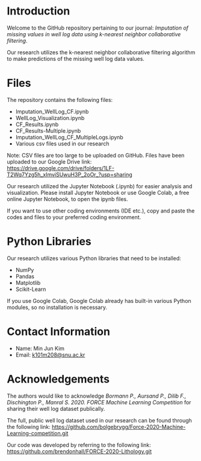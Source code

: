 # Introduction
Welcome to the GitHub repository pertaining to our journal: _Imputation of missing values in well log data using k-nearest neighbor collaborative filtering_.

Our research utilizes the k-nearest neighbor collaborative filtering algorithm to make predictions of the missing well log data values. 

# Files
The repository contains the following files:
* Imputation_WellLog_CF.ipynb
* WellLog_Visualization.ipynb
* CF_Results.ipynb
* CF_Results-Multiple.ipynb
* Imputation_WellLog_CF_MultipleLogs.ipynb
* Various csv files used in our research

Note: CSV files are too large to be uploaded on GitHub. Files have been uploaded to our Google Drive link: https://drive.google.com/drive/folders/1LF-T2Wq7Yzg5h_xImviSUwuH3P_2oOr_?usp=sharing

Our research utilized the Jupyter Notebook (.ipynb) for easier analysis and visualization. Please install Jupyter Notebook or use Google Colab, a free online Jupyter Notebook, to open the ipynb files. 

If you want to use other coding environments (IDE etc.), copy and paste the codes and files to your preferred coding environment.

# Python Libraries
Our research utilizes various Python libraries that need to be installed:
* NumPy
* Pandas
* Matplotlib
* Scikit-Learn

If you use Google Colab, Google Colab already has built-in various Python modules, so no installation is necessary.

# Contact Information
* Name: Min Jun Kim
* Email: k101m208@snu.ac.kr

# Acknowledgements
The authors would like to acknowledge _Bormann P., Aursand P., Dilib F., Dischington P., Manral S. 2020. FORCE Machine Learning Competition_ for sharing their well log dataset publically.

The full, public well log dataset used in our research can be found through the following link: https://github.com/bolgebrygg/Force-2020-Machine-Learning-competition.git

Our code was developed by referring to the following link: https://github.com/brendonhall/FORCE-2020-Lithology.git

